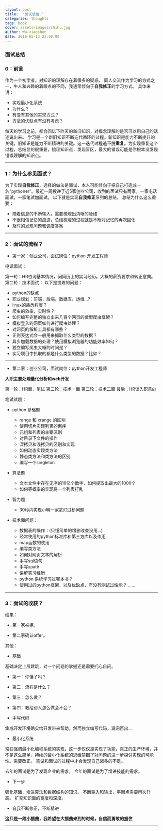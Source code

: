 ```yaml
---
layout: post
title:  "面试总结."
categories: thoughts
tags: book
cover: assets/images/zhihu.jpg
author: Wu-xiaoshen
date: 2016-05-13 22:00:00
---
```



### 面试总结


### 0：前言
作为一个初学者，对知识的理解存在着很多的疑惑。
同人交流作为学习的方式之一，牛人和兴趣的着眼点的不同，我通常倾向于**自我修正**的学习方式。
具体来讲：

- 实现最小化系统
- 为什么？
- 有没有其他的实现方式？
- 方法的优缺点有没有考虑？

每天的学习之前，都会回忆下昨天的新旧知识，对概念理解的是否可以用自己的话述说出来。
学习是一个新旧知识不断迭代循环的过程。新知识是能力不断提升的关键，旧知识是能力不断精进的关键。这一迭代过程逃不脱**重复**。为实现重复这个过程，总结显的很重要，梳理知识点，发现盲区，最大的错误可能是你根本没发现错误理解的知识点。


---

### 1：为什么参见面试？

为了实现**自我修正**，选择的做法是面试，本人可能倾向于把自己打造成一名"pythoner"。最近一周投递了近5家创业公司，收到的面试只有两家。一家电话面试，一家笔试加面试。
以下就是实现**自我修正**系列的总结。
总结为什么这么重要：

- 随着信息的不断输入，需要梳理出清晰的脉络
- 不很相信记忆的痕迹，总结梳理的过程就是不断对记忆的再次固化
- 及时的发现问题和调度答案


---

### 2：面试的流程？

- 第一家：创业公司，面试岗位：python 开发工程师

电话面试：

第一轮：HR咨询基本情况，问简历上的实习经历。大概的薪资要求和转正意向。
第二轮：技术面试：
以下是提炼的问题：

- python的缺点
- 职业规划：前端，后端，数据库，运维...?
- linux的熟悉程度？
- 爬虫的效率，实时性？
- 如何编写完整的独立出来几百个网页的微型爬虫框架？
- 模拟登入的网页如何进行爬虫处理？
- 对网页的解析工具都有哪些？
- 正则表达式会一般用来抓取什么类型的数据？
- 异步加载数据的处理？使用模拟浏览器的功能效率如何？
- 独立编写爬虫大概的时间是？
- 实习项目中抓取的都是什么类型的数据？比如？


---

- 第二家：创业公司，面试岗位：python开发工程师

**入职主要处理量化分析和web开发**

第一轮：HR面，笔试
第二轮：技术一面
第二轮：技术二面
最后：HR谈入职意向

笔试试题：

- python 基础题
	- range 和 xrange 的区别
	- 使用切片实现列表的倒序
	- 元组和列表的主要区别
	- 对目录下文件的操作
	- 深拷贝和浅拷贝的区别和实现
	- 如何动态实现类方法
	- 静态类方法和类方法的区别
	- 编写一个singleton

- 算法题
	- 文本文件中存在无序的10亿个数字，如何提取出最大的1000个
	- 如何等概率的实现将一个列表打乱

- 智力题
	- 30秒内实现小明一家拿灯过桥问题

- 技术面问题：
	- 数据表的操作：(只懂简单的增删改查没用...)
	- 经常使用的python标准库和第三方库以及作用
	- map函数的使用
	- 编写类方法
	- 如何对网页文本的解析
	- 手写sql语句
	- 手写xpath
	- 讲解实习经历
	- python 系统学习过哪本书？
	- 使用过的python框架，以及优缺点，有没有测试过性能？
......




---

### 3：面试的收获？

结果：

- 第一家被拒。

- 第二家确认offer。

其他：

- 基础

基础决定上层建筑，对一个问题的掌握还是需要扪心自问。

- 第一：你懂了吗？
- 第二：流程是什么？
- 第三：怎么做？
- 第四：教给别人怎么做会不会？

- 手写代码

集成开发环境确实给开发带来帮助。然而独立编写代码，漏洞百出...
- 最小化系统

常在强调最小化编程系统的实现，这一步仅仅是实现了功能，真正的生产环境，并不是这么简单，持续的最小化系统的思维禁锢了对问题的进一步探讨实现的可能性。需要改正。
笔试和面试的过程中才会发现自己诸多的不足。

去年的面试是为了发现企业的需求。
今年的面试是为了增进技能的需求。

- 下一步

强化基础，增进算法和数据结构的知识。
不断输入和输出，平衡点需要再次升高。
扩充知识面的宽度和深度。

- 自我不断修正，不断精进

**这只是一段小插曲，我希望在大插曲来到的时候，自信而勇敢的握住**

---

